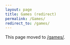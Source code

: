 ```yaml
---
layout: page
title: Games (redirect)
permalink: /Games/
redirect_to: /games/
---
```


This page moved to <a class="internal-link" href="{{ '/games/' | relative_url }}">/games/</a>.

